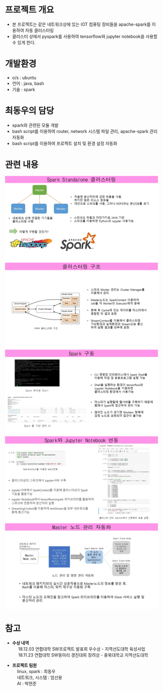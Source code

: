 # 프로젝트 개요 #
- 본 프로젝트는 같은 네트워크상에 있는 IOT 컴퓨팅 장비들을 apache-spark를 이용하여 자동 클러스터링
- 클러스터 상에서 pyspark를 사용하여 tensorflow와 jupyter notebook을 사용할수 있게 한다.
# 개발환경 #
- o/s : ubuntu
- 언어 : java, bash
- 기술 : spark

# 최동우의 담당 #
- spark와 관련된 모듈 개발
- bash script를 이용하여 router, network 시스템 파일 관리, apache-spark 관리 자동화
- bash script를 이용하여 프로젝트 설치 및 환경 설정 자동화

# 관련 내용 #


![01.JPG](./mdImage/01.jpg)
![02.JPG](./mdImage/02.jpg)
![03.JPG](./mdImage/03.jpg)
![04.JPG](./mdImage/04.jpg)
![05.JPG](./mdImage/05.jpg)

# 참고 #
- **수상 내역**</br>&nbsp;&nbsp;&nbsp;&nbsp;
18.12.03 연합대학 SW프로젝트 발표회 우수상 - 지역선도대학 육성사업 </br>&nbsp;&nbsp;&nbsp;&nbsp;
18.11.23 연합대학 SW동아리 경진대회 장려상 - 충북대학교 지역선도대학

- **프로젝트 팀원**
</br>&nbsp;&nbsp;&nbsp;&nbsp;linux, spark : 최동우
</br>&nbsp;&nbsp;&nbsp;&nbsp;네트워크, 시스템 : 엄선용
</br>&nbsp;&nbsp;&nbsp;&nbsp;AI : 박현준
